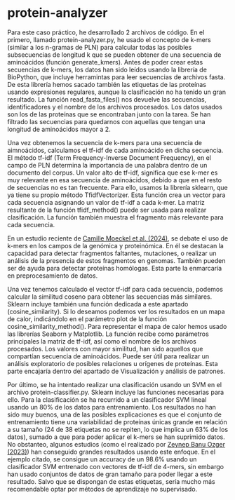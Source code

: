 # protein-analyzer
Para este caso práctico, he desarrollado 2 archivos de código. En el primero, llamado protein-analyzer.py, he usado el concepto de k-mers (similar a los n-gramas de PLN) para calcular todas las posibles subsecuencias de longitud k que se pueden obtener de una secuencia de aminoácidos (función generate_kmers). Antes de poder crear estas secuencias de k-mers, los datos han sido leídos usando la librería de BioPython, que incluye herramintas para leer secuencias de archivos fasta. De esta librería hemos sacado también las etiquetas de las proteínas usando expresiones regulares, aunque la clasificación no ha tenido un gran resultado. La función read_fasta_files() nos devuelve las secuencias, identificadores y el nombre de los archivos procesados. Los datos usados son los de las proteínas que se encontraban junto con la tarea. Se han filtrado las secuencias para quedarnos con aquellas que tengan una longitud de aminoácidos mayor a 2.

Una vez obtenemos la secuencia de k-mers para una secuencia de aimnoácidos, calculamos el tf-idf de cada aminoácido en dicha secuencia. El método tf-idf (Term Frequency-Inverse Document Frequency), en el campo de PLN determina la importancia de una palabra dentro de un documento del corpus. Un valor alto de tf-idf, significa que ese k-mer es muy relevante en esa secuencia de aminoácidos, debido a que en el resto de secuencias no es tan frecuente. Para ello, usamos la librería sklearn, que ya tiene su propio método TfidfVectorizer. Esta función crea un vector para cada secuencia asignando un valor de tf-idf a cada k-mer. La matriz resultante de la función tfidf_method() puede ser usada para realizar clasificación. La función también muestra el fragmento más relevante para cada secuencia. 

En un estudio reciente de [Camille Moeckel et al. (2024)](https://www.sciencedirect.com/science/article/pii/S2001037024001703), se debate el uso de k-mers en los campos de la genómica y proteinómica. En él se destacan la capacidad para detectar fragmentos faltantes, mutaciones, o realizar un análisis de la presencia de estos fragmentos en genomas. También pueden ser de ayuda para detectar proteínas homólogas. Esta parte la enmarcaría en preprocesamiento de datos.

Una vez tenemos calculado el vector tf-idf para cada secuencia, podemos calcular la similitud coseno para obtener las secuencias más similares. Sklearn incluye también una función dedicada a este apartado (cosine_similarity). Si lo deseamos podemos ver los resultados en un mapa de calor, indicándolo en el parámetro plot de la función cosine_similarity_method(). Para representar el mapa de calor hemos usado las librerías Seaborn y Matplotlib. La función recibe como parámetros principales la matriz de tf-idf, así como el nombre de los archivos procesados. Los valores con mayor similitud, han sido aquellos que compartían secuencia de aminoácidos. Puede ser útil para realizar un análisis exploratorio de posibles relaciones u orígenes de proteínas. Esta parte encajaría dentro del apartado de Visualización y análisis de patrones. 

Por último, se ha intentado realizar una clasificación usando un SVM en el archivo protein-classifier.py. Sklearn incluye las funciones necesarias para ello. Para la clasificación se ha recurrido a un clasificador SVM lineal usando un 80% de los datos para entrenamiento. Los resultados no han sido muy buenos, una de las posibles explicaciones es que el conjunto de entrenamiento tiene una variabilidad de proteínas únicas grande en relación a su tamaño (24 de 38 etiquetas no se repiten, lo que implica un 63% de los datos), sumado a que para poder aplicar el k-mers se han suprimido datos. No obstanteo, algunos estudios (como el realizado por [Zeynep Banu Ozger (2023)](https://www.sciencedirect.com/science/article/pii/S093336572300088X)) han conseguido grandes resultados usando este enfoque. En el ejemplo citado, se consigue un accuracy de un 98.6% usando un clasificador SVM entrenado con vectores de tf-idf de 4-mers, sin embargo han usado conjuntos de datos de gran tamaño para poder llegar a este resultado. Salvo que se dispongan de estas etiquetas, sería mucho más recomendable optar por métodos de aprendizaje no supervisado.
